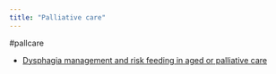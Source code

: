 ```yaml
---
title: "Palliative care"
---
```


#pallcare
- [Dysphagia management and risk feeding in aged or palliative care](cpd/dysphagia/dysphagia-riskfeed-pallcare.md)